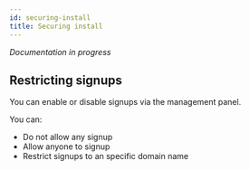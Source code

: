```yaml
---
id: securing-install
title: Securing install
---
```


_Documentation in progress_

## Restricting signups

You can enable or disable signups via the management panel.

You can:

- Do not allow any signup
- Allow anyone to signup
- Restrict signups to an specific domain name
